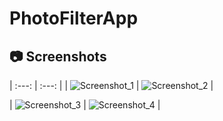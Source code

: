 # PhotoFilterApp
## :camera: Screenshots

| :---: | :---: |
| ![Screenshot_1](https://github.com/karagulov23/PhotoFilterApp/assets/62842649/a60a6d05-076c-4dc2-97c3-d86074dc3cea) | ![Screenshot_2](https://github.com/karagulov23/PhotoFilterApp/assets/62842649/a0d3e1aa-d0c3-4b0f-bde9-518ef61a59c1) |

| ![Screenshot_3](https://github.com/karagulov23/PhotoFilterApp/assets/62842649/307f831c-f9b6-40f0-8848-462a04c95391) | ![Screenshot_4](https://github.com/karagulov23/PhotoFilterApp/assets/62842649/c626ccfe-ddfa-4f6f-a0cb-04adf5d6de90) |
